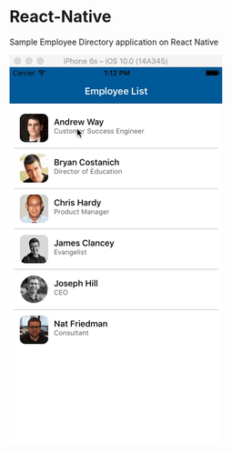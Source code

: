 # React-Native
Sample Employee Directory application on React Native

![Sample1](screenshot/EmployeeDirectory.gif)
